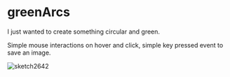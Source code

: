 # greenArcs
I just wanted to create something circular and green.

Simple mouse interactions on hover and click, simple key pressed event to save an image.


![sketch2642](https://user-images.githubusercontent.com/81096386/140790992-3d8e260b-e14f-4411-b358-77d6df0ab875.png)
